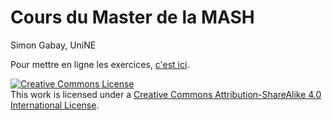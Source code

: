 # Cours du Master de la MASH

Simon Gabay, UniNE

Pour mettre en ligne les exercices, [c'est ici](https://github.com/UniNE-DH/Cours_MASH/tree/master/Exercices).


<a rel="license" href="http://creativecommons.org/licenses/by-sa/4.0/"><img alt="Creative Commons License" style="border-width:0" src="https://i.creativecommons.org/l/by-sa/4.0/88x31.png" /></a><br />This work is licensed under a <a rel="license" href="http://creativecommons.org/licenses/by-sa/4.0/">Creative Commons Attribution-ShareAlike 4.0 International License</a>.


